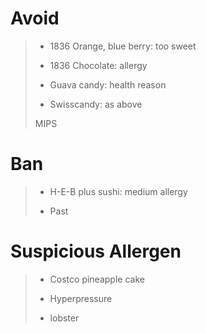 # Avoid
> - 1836 Orange, blue berry: too sweet
>
> - 1836 Chocolate: allergy
>
> - Guava candy: health reason
> 
> - Swisscandy: as above
>
> MIPS
> 
# Ban
> - H-E-B plus sushi: medium allergy
>
> - Past

# Suspicious Allergen
> - Costco pineapple cake
>
> - Hyperpressure
>
> - lobster
